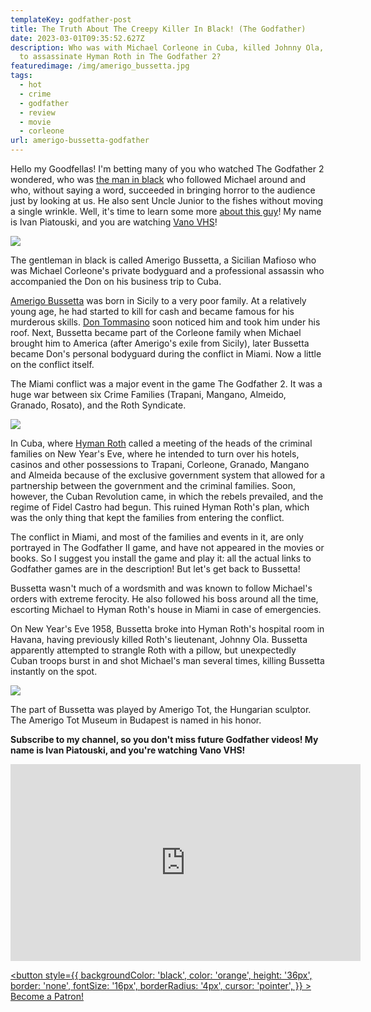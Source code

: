 ```yaml
---
templateKey: godfather-post
title: The Truth About The Creepy Killer In Black! (The Godfather)
date: 2023-03-01T09:35:52.627Z
description: Who was with Michael Corleone in Cuba, killed Johnny Ola, and tried
  to assassinate Hyman Roth in The Godfather 2?
featuredimage: /img/amerigo_bussetta.jpg
tags:
  - hot
  - crime
  - godfather
  - review
  - movie
  - corleone
url: amerigo-bussetta-godfather
---
```

H﻿ello my Goodfellas! I'm betting many of you who watched The Godfather 2 wondered, who was [the man in black](https://youtu.be/KyncNF3Pflc) who followed Michael around and who, without saying a word, succeeded in bringing horror to the audience just by looking at us. He also sent Uncle Junior to the fishes without moving a single wrinkle. Well, it's time to learn some more [about this guy](https://youtu.be/KyncNF3Pflc)! My name is Ivan Piatouski, and you are watching [Vano VHS](https://www.youtube.com/@vanovhs)!

![](/img/06.bocciccios.00_03_14_16.still003.png)

The gentleman in black is called Amerigo Bussetta, a Sicilian Mafioso who was Michael Corleone's private bodyguard and a professional assassin who accompanied the Don on his business trip to Cuba.

[Amerigo Bussetta](https://youtu.be/KyncNF3Pflc) was born in Sicily to a very poor family. At a relatively young age, he had started to kill for cash and became famous for his murderous skills. [Don Tommasino](https://youtu.be/G6SwajdQ82Y) soon noticed him and took him under his roof. Next, Bussetta became part of the Corleone family when Michael brought him to America (after Amerigo's exile from Sicily), later Bussetta became Don's personal bodyguard during the conflict in Miami. Now a little on the conflict itself.

The Miami conflict was a major event in the game The Godfather 2. It was a huge war between six Crime Families (Trapani, Mangano, Almeido, Granado, Rosato), and the Roth Syndicate.

![](/img/06.bocciccios.00_01_03_20.still004.png)

In Cuba, where [Hyman Roth](https://youtu.be/wK_p8U2Bte0) called a meeting of the heads of the criminal families on New Year's Eve, where he intended to turn over his hotels, casinos and other possessions to Trapani, Corleone, Granado, Mangano and Almeida because of the exclusive government system that allowed for a partnership between the government and the criminal families. Soon, however, the Cuban Revolution came, in which the rebels prevailed, and the regime of Fidel Castro had begun. This ruined Hyman Roth's plan, which was the only thing that kept the families from entering the conflict.

The conflict in Miami, and most of the families and events in it, are only portrayed in The Godfather II game, and have not appeared in the movies or books. So I suggest you install the game and play it: all the actual links to Godfather games are in the description! But let's get back to Bussetta!

Bussetta wasn't much of a wordsmith and was known to follow Michael's orders with extreme ferocity. He also followed his boss around all the time, escorting Michael to Hyman Roth's house in Miami in case of emergencies.

On New Year's Eve 1958, Bussetta broke into Hyman Roth's hospital room in Havana, having previously killed Roth's lieutenant, Johnny Ola. Bussetta apparently attempted to strangle Roth with a pillow, but unexpectedly Cuban troops burst in and shot Michael's man several times, killing Bussetta instantly on the spot.

![](/img/06.bocciccios.00_03_10_09.still002.png)

The part of Bussetta was played by Amerigo Tot, the Hungarian sculptor. The Amerigo Tot Museum in Budapest is named in his honor.

**Subscribe to my channel, so you don't miss future Godfather videos! My name is Ivan Piatouski, and you're watching Vano VHS!**

<div class="video-container"><iframe width="560" height="315" src="https://www.youtube.com/embed/KyncNF3Pflc" title="YouTube video player" frameborder="0" allow="accelerometer; autoplay; clipboard-write; encrypted-media; gyroscope; picture-in-picture; web-share" allowfullscreen></iframe></div>

<a
                href="https://www.patreon.com/bePatron?u=79936642"
                data-patreon-widget-type="become-patron-button">
                <button style={{
                  backgroundColor: 'black',
                  color: 'orange',
                  height: '36px',
                  border: 'none',
                  fontSize: '16px',
                  borderRadius: '4px',
                  cursor: 'pointer',
                }}
                >
                  Become a Patron!
                </button>
              </a>